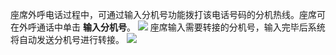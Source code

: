 座席外呼电话过程中，可通过输入分机号功能拨打该电话号码的分机热线。座席可在外呼通话中单击 **输入分机号**。
![](https://qcloudimg.tencent-cloud.cn/raw/85000adea175f0d8ae375037845e6dec.png)
座席输入需要转接的分机号，输入完毕后系统将自动发送分机号进行转接。
![](https://qcloudimg.tencent-cloud.cn/raw/e37d728e0fd57a2ba671abec35992358.png)
